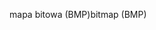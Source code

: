 <span data-ttu-id="ec57d-101">mapa bitowa (BMP)</span><span class="sxs-lookup"><span data-stu-id="ec57d-101">bitmap (BMP)</span></span>